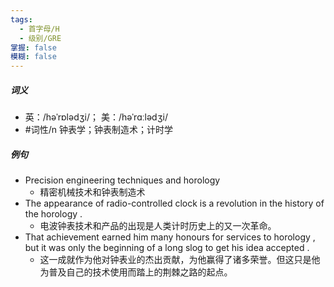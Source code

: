 ```yaml
---
tags:
  - 首字母/H
  - 级别/GRE
掌握: false
模糊: false
---
```

##### 词义
- 英：/həˈrɒlədʒi/； 美：/həˈrɑːlədʒi/
- #词性/n  钟表学；钟表制造术；计时学
##### 例句
- Precision engineering techniques and horology
	- 精密机械技术和钟表制造术
- The appearance of radio-controlled clock is a revolution in the history of the horology .
	- 电波钟表技术和产品的出现是人类计时历史上的又一次革命。
- That achievement earned him many honours for services to horology , but it was only the beginning of a long slog to get his idea accepted .
	- 这一成就作为他对钟表业的杰出贡献，为他赢得了诸多荣誉。但这只是他为普及自己的技术使用而踏上的荆棘之路的起点。
